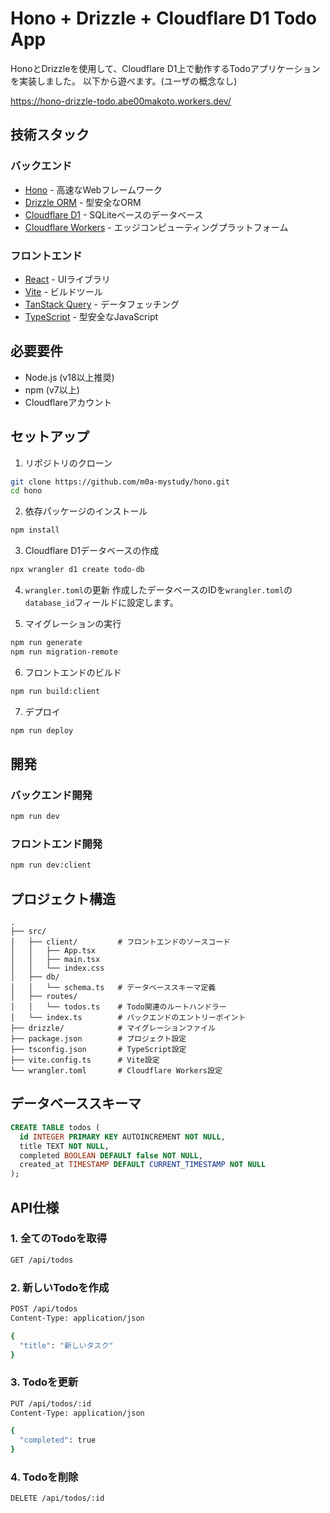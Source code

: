# Hono + Drizzle + Cloudflare D1 Todo App

HonoとDrizzleを使用して、Cloudflare D1上で動作するTodoアプリケーションを実装しました。
以下から遊べます。(ユーザの概念なし)

https://hono-drizzle-todo.abe00makoto.workers.dev/


## 技術スタック

### バックエンド
- [Hono](https://hono.dev/) - 高速なWebフレームワーク
- [Drizzle ORM](https://orm.drizzle.team/) - 型安全なORM
- [Cloudflare D1](https://developers.cloudflare.com/d1/) - SQLiteベースのデータベース
- [Cloudflare Workers](https://workers.cloudflare.com/) - エッジコンピューティングプラットフォーム

### フロントエンド
- [React](https://react.dev/) - UIライブラリ
- [Vite](https://vitejs.dev/) - ビルドツール
- [TanStack Query](https://tanstack.com/query/latest) - データフェッチング
- [TypeScript](https://www.typescriptlang.org/) - 型安全なJavaScript

## 必要要件

- Node.js (v18以上推奨)
- npm (v7以上)
- Cloudflareアカウント

## セットアップ

1. リポジトリのクローン
```bash
git clone https://github.com/m0a-mystudy/hono.git
cd hono
```

2. 依存パッケージのインストール
```bash
npm install
```

3. Cloudflare D1データベースの作成
```bash
npx wrangler d1 create todo-db
```

4. `wrangler.toml`の更新
作成したデータベースのIDを`wrangler.toml`の`database_id`フィールドに設定します。

5. マイグレーションの実行
```bash
npm run generate
npm run migration-remote
```

6. フロントエンドのビルド
```bash
npm run build:client
```

7. デプロイ
```bash
npm run deploy
```

## 開発

### バックエンド開発
```bash
npm run dev
```

### フロントエンド開発
```bash
npm run dev:client
```

## プロジェクト構造

```
.
├── src/
│   ├── client/         # フロントエンドのソースコード
│   │   ├── App.tsx
│   │   ├── main.tsx
│   │   └── index.css
│   ├── db/
│   │   └── schema.ts   # データベーススキーマ定義
│   ├── routes/
│   │   └── todos.ts    # Todo関連のルートハンドラー
│   └── index.ts        # バックエンドのエントリーポイント
├── drizzle/            # マイグレーションファイル
├── package.json        # プロジェクト設定
├── tsconfig.json       # TypeScript設定
├── vite.config.ts      # Vite設定
└── wrangler.toml       # Cloudflare Workers設定
```

## データベーススキーマ

```sql
CREATE TABLE todos (
  id INTEGER PRIMARY KEY AUTOINCREMENT NOT NULL,
  title TEXT NOT NULL,
  completed BOOLEAN DEFAULT false NOT NULL,
  created_at TIMESTAMP DEFAULT CURRENT_TIMESTAMP NOT NULL
);
```

## API仕様

### 1. 全てのTodoを取得
```bash
GET /api/todos
```

### 2. 新しいTodoを作成
```bash
POST /api/todos
Content-Type: application/json

{
  "title": "新しいタスク"
}
```

### 3. Todoを更新
```bash
PUT /api/todos/:id
Content-Type: application/json

{
  "completed": true
}
```

### 4. Todoを削除
```bash
DELETE /api/todos/:id
```

